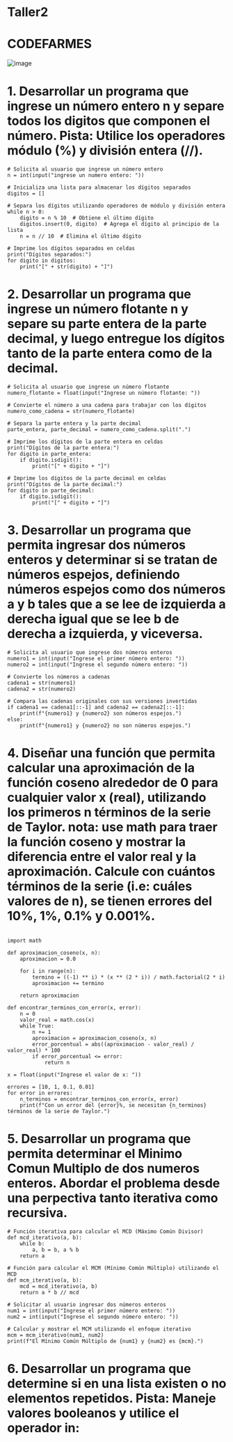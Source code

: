# Taller2
#   CODEFARMES
![image](https://github.com/LauraDa999/Taller1/assets/141860731/433b1645-87dd-48eb-84d6-fc6bc19051d4)

# 1. Desarrollar un programa que ingrese un número entero n y separe todos los digitos que componen el número. Pista: Utilice los operadores módulo (%) y división entera (//).
```
# Solicita al usuario que ingrese un número entero
n = int(input("ingrese un numero entero: "))

# Inicializa una lista para almacenar los dígitos separados
digitos = []

# Separa los dígitos utilizando operadores de módulo y división entera
while n > 0:
    digito = n % 10  # Obtiene el último dígito
    digitos.insert(0, digito)  # Agrega el dígito al principio de la lista
    n = n // 10  # Elimina el último dígito

# Imprime los dígitos separados en celdas
print("Dígitos separados:")
for digito in digitos:
    print("[" + str(digito) + "]")
```
# 2. Desarrollar un programa que ingrese un número flotante n y separe su parte entera de la parte decimal, y luego entregue los dígitos tanto de la parte entera como de la decimal.
```
# Solicita al usuario que ingrese un número flotante
numero_flotante = float(input("Ingrese un número flotante: "))

# Convierte el número a una cadena para trabajar con los dígitos
numero_como_cadena = str(numero_flotante)

# Separa la parte entera y la parte decimal
parte_entera, parte_decimal = numero_como_cadena.split(".")

# Imprime los dígitos de la parte entera en celdas
print("Dígitos de la parte entera:")
for digito in parte_entera:
    if digito.isdigit():
        print("[" + digito + "]")

# Imprime los dígitos de la parte decimal en celdas
print("Dígitos de la parte decimal:")
for digito in parte_decimal:
    if digito.isdigit():
        print("[" + digito + "]")
```

# 3. Desarrollar un programa que permita ingresar dos números enteros y determinar si se tratan de números espejos, definiendo números espejos como dos números a y b tales que a se lee de izquierda a derecha igual que se lee b de derecha a izquierda, y viceversa.

```
# Solicita al usuario que ingrese dos números enteros
numero1 = int(input("Ingrese el primer número entero: "))
numero2 = int(input("Ingrese el segundo número entero: "))

# Convierte los números a cadenas
cadena1 = str(numero1)
cadena2 = str(numero2)

# Compara las cadenas originales con sus versiones invertidas
if cadena1 == cadena1[::-1] and cadena2 == cadena2[::-1]:
    print(f"{numero1} y {numero2} son números espejos.")
else:
    print(f"{numero1} y {numero2} no son números espejos.")
```

#  4. Diseñar una función que permita calcular una aproximación de la función coseno alrededor de 0 para cualquier valor x (real), utilizando los primeros n términos de la serie de Taylor. nota: use math para traer la función coseno y mostrar la diferencia entre el valor real y la aproximación. Calcule con cuántos términos de la serie (i.e: cuáles valores de n), se tienen errores del 10%, 1%, 0.1% y 0.001%.
```

import math

def aproximacion_coseno(x, n):
    aproximacion = 0.0

    for i in range(n):
        termino = ((-1) ** i) * (x ** (2 * i)) / math.factorial(2 * i)
        aproximacion += termino

    return aproximacion

def encontrar_terminos_con_error(x, error):
    n = 0
    valor_real = math.cos(x)
    while True:
        n += 1
        aproximacion = aproximacion_coseno(x, n)
        error_porcentual = abs((aproximacion - valor_real) / valor_real) * 100
        if error_porcentual <= error:
            return n

x = float(input("Ingrese el valor de x: "))

errores = [10, 1, 0.1, 0.01]
for error in errores:
    n_terminos = encontrar_terminos_con_error(x, error)
    print(f"Con un error del {error}%, se necesitan {n_terminos} términos de la serie de Taylor.")
```
#  5. Desarrollar un programa que permita determinar el Minimo Comun Multiplo de dos numeros enteros. Abordar el problema desde una perpectiva tanto iterativa como recursiva.

```
# Función iterativa para calcular el MCD (Máximo Común Divisor)
def mcd_iterativo(a, b):
    while b:
        a, b = b, a % b
    return a

# Función para calcular el MCM (Mínimo Común Múltiplo) utilizando el MCD
def mcm_iterativo(a, b):
    mcd = mcd_iterativo(a, b)
    return a * b // mcd

# Solicitar al usuario ingresar dos números enteros
num1 = int(input("Ingrese el primer número entero: "))
num2 = int(input("Ingrese el segundo número entero: "))

# Calcular y mostrar el MCM utilizando el enfoque iterativo
mcm = mcm_iterativo(num1, num2)
print(f"El Mínimo Común Múltiplo de {num1} y {num2} es {mcm}.")
```

# 6. Desarrollar un programa que determine si en una lista existen o no elementos repetidos. Pista: Maneje valores booleanos y utilice el operador in:
